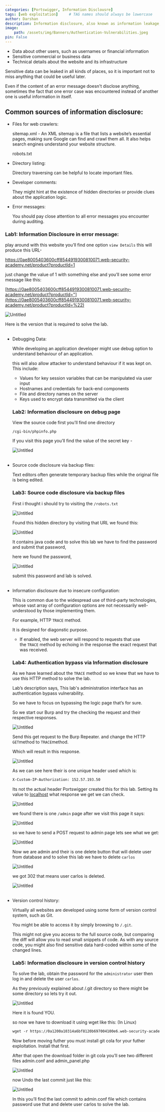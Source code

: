 ```yaml
---
categories: [Portswigger, Information Disclousre]
tags: [web exploitation]     # TAG names should always be lowercase
author: Darshan
description: Information disclosure, also known as information leakage, is when a website unintentionally reveals sensitive information to its users.
image:
    path: /assets/img/Banners/Authentication-Vulnerabilities.jpeg
pin: False
---
```


- Data about other users, such as usernames or financial information
- Sensitive commercial or business data
- Technical details about the website and its infrastructure

Sensitive data can be leaked in all kinds of places, so it is important not to miss anything that could be useful later.

Even if the content of an error message doesn't disclose anything, sometimes the fact that one error case was encountered instead of another one is useful information in itself.

## Common sources of information disclosure:

- Files for web crawlers:
    
    sitemap.xml - An XML sitemap is a file that lists a website’s essential pages, making sure Google can find and crawl them all. It also helps search engines understand your website structure.
    
    robots.txt
    
- Directory listing:
    
    Directory traversing can be helpful to locate important files.
    
- Developer comments:
    
    They might hint at the existence of hidden directories or provide clues about the application logic.
    
- Error messages:
    
    You should pay close attention to all error messages you encounter during auditing.
    

### Lab1: **Information Disclosure in error message:**

play around with this website you’ll find one option `view Details` this will produce this URL-

https://0ae8005403600cff8544919300810071.web-security-academy.net/product?productId=1

just change the value of 1 with something else and you’ll see some error message like this:

[https://0ae8005403600cff8544919300810071.web-security-academy.net/product?productId="](https://0ae8005403600cff8544919300810071.web-security-academy.net/product?productId=%22)

![Untitled](/assets/img/Porswigger/InformationDisclosure/Lab1%20Information%20Disclosure%20in%20error%20message/Untitled.png)

Here is the version that is required to solve the lab.
<br>
<br>

- Debugging Data:
    
    While developing an application developer might use debug option to understand behaviour of an application.
    
    this will also allow attacker to understand behaviour if it was kept on. This include:
    
    - Values for key session variables that can be manipulated via user input
    - Hostnames and credentials for back-end components
    - File and directory names on the server
    - Keys used to encrypt data transmitted via the client
    
    ### Lab2: **Information disclosure on debug page**

    View the source code first you’ll find one directory

    `/cgi-bin/phpinfo.php`

    If you visit this page you’ll find the value of the secret key - 

    ![Untitled](/assets/img/Porswigger/InformationDisclosure/Lab2%20Information%20disclosure%20on%20debug%20page/Untitled.png)
    <br>
    <br>
    
- Source code disclosure via backup files:
    
    Text editors often generate temporary backup files while the original file is being edited.
    
    ### Lab3: **Source code disclosure via backup files**
    
    First i thought i should try to visiting the `/robots.txt` 

    ![Untitled](/assets/img/Porswigger/InformationDisclosure/Lab3%20Source%20code%20disclosure%20via%20backup%20files/Untitled.png)

    Found this hidden directory by visiting that URL we found this:

    ![Untitled](/assets/img/Porswigger/InformationDisclosure/Lab3%20Source%20code%20disclosure%20via%20backup%20files/Untitled%201.png)

    It contains java code and to solve this lab we have to find the password and submit that password,

    here we found the password,

    ![Untitled](/assets/img/Porswigger/InformationDisclosure/Lab3%20Source%20code%20disclosure%20via%20backup%20files/Untitled%202.png)

    submit this password and lab is solved.
    <br>
    <br>

- Information disclosure due to insecure configuration:
    
    This is common due to the widespread use of third-party technologies, whose vast array of configuration options are not necessarily well-understood by those implementing them.
    
    For example, HTTP `TRACE` method.
    
    It is designed for diagonstic purpose.
    
    - If enabled, the web server will respond to requests that use the `TRACE` method by echoing in the response the exact request that was received.
    
    ### Lab4: **Authentication bypass via Information disclosure**
    
    As we have learned about the `TRACE` method so we knew that we have to use this HTTP method to solve the lab.

    Lab’s description says, This lab's administration interface has an authentication bypass vulnerability.

    So we have to focus on bypassing the logic page that’s for sure.

    So we start our Burp and try the checking the request and their respective responses.

    ![Untitled](/assets/img/Porswigger/InformationDisclosure/Lab4%20Authentication%20bypass%20via%20Information%20disclos/Untitled.png)

    Send this get request to the Burp Repeater. and change the HTTP `GET`method to `TRACE`method.

    Which will result in this response.

    ![Untitled](/assets/img/Porswigger/InformationDisclosure/Lab4%20Authentication%20bypass%20via%20Information%20disclos/Untitled%201.png)

    As we can see here their is one unique header used which is: 

    ```html
    X-Custom-IP-Authorization: 152.57.193.50
    ```

    Its not the actual header Portswigger created this for this lab. Setting its value to [localhost](http://localhost) what response we get we can check.

    ![Untitled](/assets/img/Porswigger/InformationDisclosure/Lab4%20Authentication%20bypass%20via%20Information%20disclos/Untitled%202.png)

    we found there is one `/admin` page after we visit this page it says:

    ![Untitled](/assets/img/Porswigger/InformationDisclosure/Lab4%20Authentication%20bypass%20via%20Information%20disclos/Untitled%203.png)

    so we have to send a POST request to admin page lets see what we get:

    ![Untitled](/assets/img/Porswigger/InformationDisclosure/Lab4%20Authentication%20bypass%20via%20Information%20disclos/Untitled%204.png)

    Now we are admin and their is one delete button that will delete user from database and to solve this lab we have to delete `carlos`

    ![Untitled](/assets/img/Porswigger/InformationDisclosure/Lab4%20Authentication%20bypass%20via%20Information%20disclos/Untitled%205.png)

    we got 302 that means user carlos is deleted.

    ![Untitled](/assets/img/Porswigger/InformationDisclosure/Lab4%20Authentication%20bypass%20via%20Information%20disclos/Untitled%206.png)
    <br>
    <br>

- Version control history:
    
    Virtually all websites are developed using some form of version control system, such as Git.
    
    You might be able to access it by simply browsing to `/.git`.
    
    This might not give you access to the full source code, but comparing the diff will allow you to read small snippets of code. As with any source code, you might also find sensitive data hard-coded within some of the changed lines.
    
    ### Lab5: **Information disclosure in version control history**

    To solve the lab, obtain the password for the `administrator` user then log in and delete the user `carlos`.

    As they previously explained about /.git directory so there might be some directory so lets try it out.

    ![Untitled](/assets/img/Porswigger/InformationDisclosure/Lab5%20Information%20disclosure%20in%20version%20control%20his/Untitled.png)

    Here it is found YOU.

    so now we have to download it using wget like this: (In Linux)

    ```html
    wget -r https://0a1200a10314a6bf8120b697004100e6.web-security-academy.net/.git
    ```

    Now before moving futher you must install git cola for your futher exploitation. Install that first.

    After that open the download folder in git cola you’ll see two different files admin.conf and admin_panel.php

    ![Untitled](/assets/img/Porswigger/InformationDisclosure/Lab5%20Information%20disclosure%20in%20version%20control%20his/Untitled%201.png)

    now Undo the last commit just like this:

    ![Untitled](/assets/img/Porswigger/InformationDisclosure/Lab5%20Information%20disclosure%20in%20version%20control%20his/Untitled%202.png)

    In this you’ll find the last commit to admin.conf file which contains password use that and delete user carlos to solve the lab.